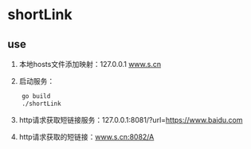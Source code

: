 # shortLink

## use
1. 本地hosts文件添加映射：127.0.0.1 www.s.cn

2. 启动服务：
```bash
    go build
    ./shortLink
```

3. http请求获取短链接服务：127.0.0.1:8081/?url=https://www.baidu.com

4. http请求获取的短链接：www.s.cn:8082/A